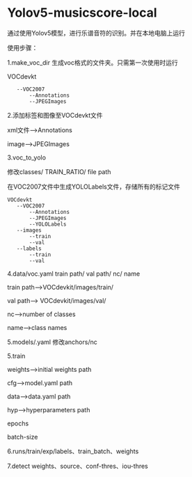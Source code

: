 # Yolov5-musicscore-local
通过使用Yolov5模型，进行乐谱音符的识别。并在本地电脑上运行


使用步骤：

1.make_voc_dir 生成voc格式的文件夹。只需第一次使用时运行

  VOCdevkt
  
       --VOC2007
           --Annotations
           --JPEGImages
           
2.添加标签和图像至VOCdevkt文件

  xml文件-->Annotations
  
  image-->JPEGImages
   
3.voc_to_yolo  

  修改classes/ TRAIN_RATIO/ file path

  在VOC2007文件中生成YOLOLabels文件，存储所有的标记文件
  
    VOCdevkt
       --VOC2007
           --Annotations
           --JPEGImages
           --YOLOLabels
       --images
           --train
           --val
       --labels
           --train
           --val
           
4.data/voc.yaml  train path/ val path/ nc/ name

  train path-->VOCdevkit/images/train/
  
  val path--> VOCdevkit/images/val/
  
  nc-->number of classes
  
  name-->class names
  
5.models/.yaml 修改anchors/nc

5.train  

  weights-->initial weights path
  
  cfg-->model.yaml path
  
  data-->data.yaml path
  
  hyp-->hyperparameters path
  
  epochs
  
  batch-size
  
  
6.runs/train/exp/labels、train_batch、weights

7.detect  weights、source、conf-thres、iou-thres
